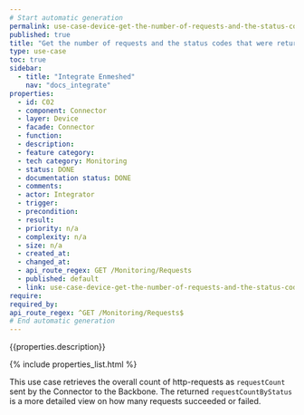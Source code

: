 ```yaml
---
# Start automatic generation
permalink: use-case-device-get-the-number-of-requests-and-the-status-codes-that-were-returned-by-the-connector
published: true
title: "Get the number of requests and the status codes that were returned by the Connector"
type: use-case
toc: true
sidebar:
  - title: "Integrate Enmeshed"
    nav: "docs_integrate"
properties:
  - id: C02
  - component: Connector
  - layer: Device
  - facade: Connector
  - function:
  - description:
  - feature category:
  - tech category: Monitoring
  - status: DONE
  - documentation status: DONE
  - comments:
  - actor: Integrator
  - trigger:
  - precondition:
  - result:
  - priority: n/a
  - complexity: n/a
  - size: n/a
  - created_at:
  - changed_at:
  - api_route_regex: GET /Monitoring/Requests
  - published: default
  - link: use-case-device-get-the-number-of-requests-and-the-status-codes-that-were-returned-by-the-connector
require:
required_by:
api_route_regex: ^GET /Monitoring/Requests$
# End automatic generation
---
```


{{properties.description}}

{% include properties_list.html %}

This use case retrieves the overall count of http-requests as `requestCount` sent by the Connector to the Backbone. The returned `requestCountByStatus` is a more detailed view on how many requests succeeded or failed.
